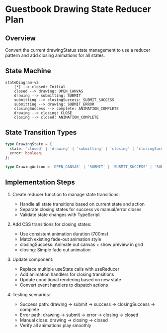 # Guestbook Drawing State Reducer Plan

## Overview

Convert the current drawingStatus state management to use a reducer pattern and add closing animations for all states.

## State Machine

```mermaid
stateDiagram-v2
    [*] --> closed: Initial
    closed --> drawing: OPEN_CANVAS
    drawing --> submitting: SUBMIT
    submitting --> closingSuccess: SUBMIT_SUCCESS
    submitting --> drawing: SUBMIT_ERROR
    closingSuccess --> complete: ANIMATION_COMPLETE
    drawing --> closing: CLOSE
    closing --> closed: ANIMATION_COMPLETE
```

## State Transition Types

```typescript
type DrawingState = { 
  state: 'closed' | 'drawing' | 'submitting' | 'closing' | 'closingSuccess' | 'complete'; 
  error: boolean;
};

type DrawingAction = 'OPEN_CANVAS' | 'SUBMIT' | 'SUBMIT_SUCCESS' | 'SUBMIT_ERROR' | 'CLOSE' | 'CLOSE_SUCCESS' | 'ANIMATION_COMPLETE';
```

## Implementation Steps

1. Create reducer function to manage state transitions:
   - Handle all state transitions based on current state and action
   - Separate closing states for success vs manual/error closes
   - Validate state changes with TypeScript

2. Add CSS transitions for closing states:
   - Use consistent animation duration (700ms)
   - Match existing fade-out animation style
   - closingSuccess: Animate out canvas + show preview in grid
   - closing: Simple fade out animation

3. Update component:
   - Replace multiple useState calls with useReducer
   - Add animation handlers for closing transitions
   - Update conditional rendering based on new state
   - Convert event handlers to dispatch actions

4. Testing scenarios:
   - Success path: drawing -> submit -> success -> closingSuccess -> complete
   - Error path: drawing -> submit -> error -> closing -> closed
   - Manual close: drawing -> closing -> closed
   - Verify all animations play smoothly
